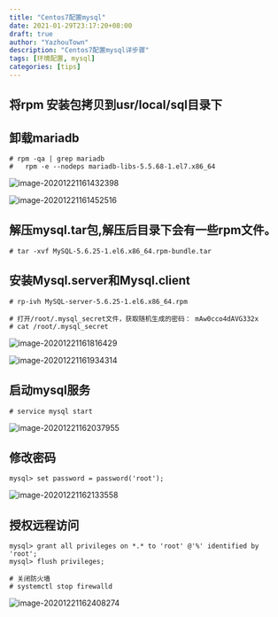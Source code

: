 ```yaml
---
title: "Centos7配置mysql"
date: 2021-01-29T23:17:20+08:00
draft: true
author: "YazhouTown"
description: "Centos7配置mysql详步骤"
tags: [环境配置, mysql]
categories: [tips]
---
```


<!--more-->

## 将rpm 安装包拷贝到usr/local/sql目录下

## 卸载mariadb

```shell
# rpm -qa | grep mariadb
#   rpm -e --nodeps mariadb-libs-5.5.68-1.el7.x86_64
```

![image-20201221161432398](https://gitee.com/isheihei/imagesRepo/raw/master/img/20201221161504.png)

![image-20201221161452516](https://gitee.com/isheihei/imagesRepo/raw/master/img/20201221161507.png)

## 解压mysql.tar包,解压后目录下会有一些rpm文件。

```shell
# tar -xvf MySQL-5.6.25-1.el6.x86_64.rpm-bundle.tar
```

## 安装Mysql.server和Mysql.client

```shell
# rp-ivh MySQL-server-5.6.25-1.el6.x86_64.rpm

# 打开/root/.mysql_secret文件，获取随机生成的密码： mAw0cco4dAVG332x
# cat /root/.mysql_secret

```

![image-20201221161816429](https://gitee.com/isheihei/imagesRepo/raw/master/img/20201221161817.png)

![image-20201221161934314](https://gitee.com/isheihei/imagesRepo/raw/master/img/20201221161935.png)

## 启动mysql服务

```shell
# service mysql start
```

![image-20201221162037955](https://gitee.com/isheihei/imagesRepo/raw/master/img/20201221162039.png)

## 修改密码

```shell
mysql> set password = password('root');
```

![image-20201221162133558](https://gitee.com/isheihei/imagesRepo/raw/master/img/20201221162135.png)

## 授权远程访问

```shell
mysql> grant all privileges on *.* to 'root' @'%' identified by 'root';
mysql> flush privileges;

# 关闭防火墙
# systemctl stop firewalld
```

![image-20201221162408274](https://gitee.com/isheihei/imagesRepo/raw/master/img/20201221162409.png)

